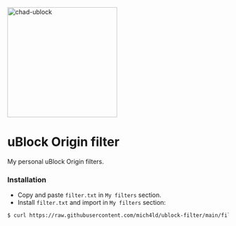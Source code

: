  <img width="250" alt="chad-ublock" src="https://user-images.githubusercontent.com/43048524/135315860-afb1a987-9fd3-4966-a59b-b6d5ce17ef6d.jpg" />
 
# uBlock Origin filter
My personal uBlock Origin filters.

### Installation
- Copy and paste `filter.txt` in `My filters` section.
- Install `filter.txt` and import in `My filters` section:
```bash
$ curl https://raw.githubusercontent.com/mich4ld/ublock-filter/main/filter.txt > filter.txt
```
